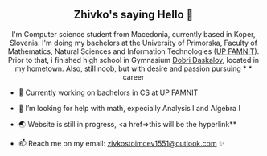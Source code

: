 <h2 align="center">Zhivko's saying Hello 👋</h2>

<p align="center">
I'm Computer science student from Macedonia, currently based in Koper, Slovenia. I'm doing my bachelors at the University of Primorska, Faculty of Mathematics, Natural Sciences and Information Technologies (<a href="https://www.famnit.upr.si/en">UP FAMNIT</a>). Prior to that, i finished high school in Gymnasium <a href="dobridaskalov.edu.mk">Dobri Daskalov</a>, located in my hometown. Also, still noob, but with desire and passion pursuing * <!--cybersecurity--> * career </p>

- 🔭 Currently working on bachelors in CS at UP FAMNIT

- 🤔 I’m looking for help with math, expecially Analysis I and Algebra I

- 🌏 Website is still in progress, <a href=>this will be the hyperlink**</a>

- 📫 Reach me on my email: <a href = "mailto: zivkostoimcev1551@outlook.com">zivkostoimcev1551@outlook.com</a>
✨

<!--
(8) Making a View Counter for GitHub Repos - Easy PHP Tutorial - YouTube

- 🔭 I’m currently working on CS degree ...
- 🌱 I’m currently learning ...
- 👯 I’m looking to collaborate on ...
- 🤔 I’m looking for help with ...
- 💬 Ask me about ...
- 📫 How to reach me: ...
- 😄 Pronouns: ...
- ⚡ Fun fact: ...
-->

